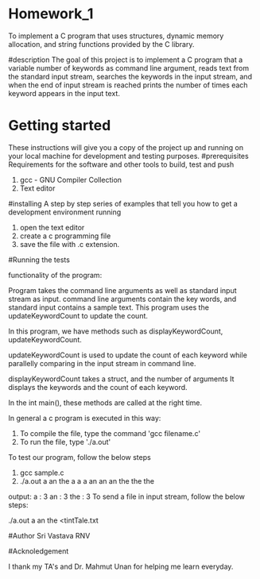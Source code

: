 # Homework_1
To implement a C program that uses structures, dynamic memory allocation, and  string functions provided by the C library.

#description
The goal of this project is to implement a C program that a variable number of 
keywords as command line argument, reads text from the standard input stream, 
searches the keywords in the input stream, and when the end of input stream is 
reached prints the number of times each keyword appears in the input text. 


# Getting started
These instructions will give you a copy of the project up and running on your local machine for development and testing purposes.
#prerequisites
Requirements for the software and other tools to build, test and push
1. gcc - GNU Compiler Collection
2. Text editor

#installing
A step by step series of examples that tell you how to get a development environment running
1. open the text editor
2. create a c programming file
3. save the file with .c extension.

#Running the tests

functionality of the program:

Program takes the command line arguments as well as standard input stream as input. command line arguments contain the key words, and standard input contains a sample text. This program uses the updateKeywordCount to update the count. 

In this program, we have methods such as displayKeywordCount, updateKeywordCount.

updateKeywordCount is used to update the count of each keyword while parallelly comparing in the input stream in command line. 

displayKeywordCount takes a struct, and the number of arguments
It displays the keywords and the count of each keyword. 

In the int main(), these methods are called at the right time. 


In general a c program is executed in this way:
1. To compile the file, type the command 'gcc filename.c'
2. To run the file, type './a.out'

To test our program, follow the below steps

1. gcc sample.c 
2. ./a.out a an the 
    a a a an an an the the the 
    
output: a   : 3
        an  : 3
        the : 3
To send a file in input stream, follow the below steps:

./a.out a an the <tintTale.txt

#Author
Sri Vastava RNV

#Acknoledgement

I thank my TA's and Dr. Mahmut Unan for helping me learn everyday. 



